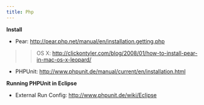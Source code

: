 ```yaml
---
title: Php
---
```

**Install**
* Pear: <http://pear.php.net/manual/en/installation.getting.php>
>> OS X: <http://clickontyler.com/blog/2008/01/how-to-install-pear-in-mac-os-x-leopard/>
* PHPUnit: <http://www.phpunit.de/manual/current/en/installation.html>

**Running PHPUnit in Eclipse**
* External Run Config: <http://www.phpunit.de/wiki/Eclipse>